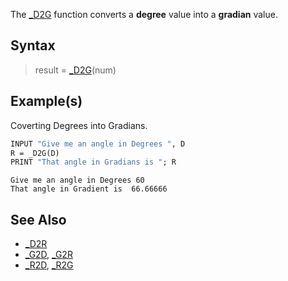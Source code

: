 The [_D2G](_D2G) function converts a **degree** value into a **gradian** value. 

## Syntax
>  result = [_D2G](_D2G)(num)

## Example(s)
 Coverting Degrees into Gradians.

```vb
INPUT "Give me an angle in Degrees ", D
R = _D2G(D)
PRINT "That angle in Gradians is "; R
```

```text
Give me an angle in Degrees 60
That angle in Gradient is  66.66666
```

## See Also
* [_D2R](_D2R)
* [_G2D](_G2D), [_G2R](_G2R)
* [_R2D](_R2D), [_R2G](_R2G)